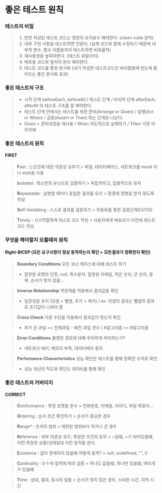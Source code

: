 # 좋은 테스트 원칙

### 테스트의 비밀

> 1. 한번 작성된 테스트 코드는 영원히 유지보수 해야한다. (clean code 원칙)
> 2. 내부 구현 사항을 테스트하면 안된다. (실제 코드와 함께 수정되기 때문에 내부의 변수, 함수 이름들까지 테스트하면 비효율적)
> 3. 재사용성을 높여야한다. (테스트 유틸리티)
> 4. 배포용 코드와 철저히 분리 해아한다.
> 5. 테스트 코드를 통한 문서화 (내가 작성한 테스트코드만 바라봤을때 한눈에 들어오는 좋은 문서화 효과)

### 좋은 테스트의 구조

> - 시작 단계 beforeEach, beforeAll / 테스트 단계 / 마지막 단계 afterEach, afterAll 의 테스트 구조를 잘 짜야한다.
> - 테스트 단계 안에서는 테스트를 위한 준비(Arrange or Given) / 실행(Act or When) / 검증(Assert or Then) 하는 단계로 나뉜다.
> - Given > 준비과정을 재사용 / When 의도적으로 실패하기 / THen 가장 마지막에

### 좋은 테스트의 원칙

#### FIRST

> **F**ast : 느린것에 대한 의존성 낮추기 > 파일, 데이터베이스, 네트워크를 mock 이나 stub을 사용

> **I**solated : 최소한의 유닛으로 검증하기 > 독립적이고, 집중적으로 유지

> **R**epeatable : 실행할 때마다 동일한 결과를 유지 > 환경에 영향을 받지 않도록 작성

> **S**elf-Validating : 스스로 결과를 검증하기 > 자동화를 통한 검증단계(CI/CD)

> **T**imely : 시기적절하게 테스트 코드 작성 > 사용자에게 배포되기 이전에 테스트 코드 작성

### 무엇을 해야할지 모를때의 원칙

#### Right-BICEP (모든 요구사항이 정상 동작하는지 확인 > 모든결과가 정확한지 확인)

> **Boundary Conditions** 모든 코너 케이스에 대해 테스트 하기
>
> - 잘못된 포맷의 인풋, null, 특수문자, 잘못된 이메일, 작은 숫자, 큰 숫자, 중복, 순서가 맞지 않음...

> **Inverse Relationship** 역관계를 적용해서 결과값을 확인
>
> - 일관성을 유지 (덧셈 > 뺄셈, 추가 > 제거) / ex. 덧셈의 결과는 뺄셈의 결과로 초기값이 나와야 함

> **Cross Check** 다른 수단을 이용해서 결과값이 맞는지 확인
>
> - 추가 된 과일 == 전체과일 - 예전 과일 갯수 / A알고리즘 == B알고리즘

> **Error Conditions** 불행한 경로에 대해 우아하게 처리하는가?
>
> - 네트워크 에러, 메모리 부족, 데이터베이 중지

> **Perfomance Characteristics** 성능 확인은 테스트를 통해 정확한 수치로 확인
>
> - 성능 개선의 척도와 확인도 데이터를 통해 확인

### 좋은 테스트의 커버리지

#### CORRECT

> **C**onformance : 특정 포맷을 준수 > 전화번호, 이메일, 아이디, 파일 확장자...

> **O**rdering : 순서 조건 확인하기 > 순서가 중요한 경우

> **R**ange\* : 숫자의 범위 > 제한된 범위보다 작거나 큰 경우

> **R**eference : 외부 의존성 유무, 특정한 조건의 유무 > ~일떄, ~가 되어있을떄, 어떤 특정한 상황/상태일대 이런 동작을 한다.

> **E**xistence : 값이 존재하지 않을떄 어떻게 동작? > null, undefined, "", 0

> **C**ardinality : 0-1-N 법칙에 따라 검증 > 하나도 없을떄, 하나만 있을떄, 여러개가 있을떄

> **T**ime : 상대, 절대, 동시의 일들 > 순서가 맞지 않은 경우, 소비한 시간, 지역 시간
